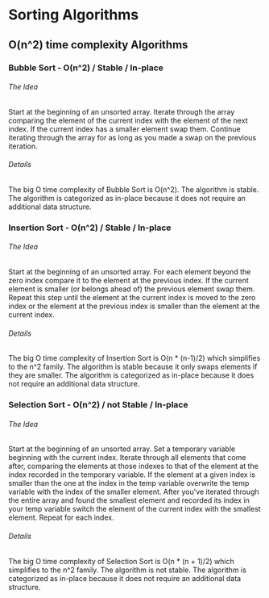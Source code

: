 # Sorting Algorithms

## O(n^2) time complexity Algorithms

### Bubble Sort - O(n^2) / Stable / In-place

###### The Idea
Start at the beginning of an unsorted array. Iterate through the array comparing the element of the current index with the element of the next index. If the current index has a smaller element swap them. Continue iterating through the array for as long as you made a swap on the previous iteration.

###### Details
The big O time complexity of Bubble Sort is O(n^2). The algorithm is stable. The algorithm is categorized as in-place because it does not require an additional data structure.

### Insertion Sort - O(n^2) / Stable / In-place

###### The Idea
Start at the beginning of an unsorted array. For each element beyond the zero index compare it to the element at the previous index. If the current element is smaller (or belongs ahead of) the previous element swap them. Repeat this step until the element at the current index is moved to the zero index or the element at the previous index is smaller than the element at the current index.

###### Details
The big O time complexity of Insertion Sort is O(n * (n-1)/2) which simplifies to the n^2 family. The algorithm is stable because it only swaps elements if they are smaller. The algorithm is categorized as in-place because it does not require an additional data structure.

### Selection Sort - O(n^2) / not Stable / In-place

###### The Idea
Start at the beginning of an unsorted array. Set a temporary variable beginning with the current index. Iterate through all elements that come after, comparing the elements at those indexes to that of the element at the index recorded in the temporary variable. If the element at a given index is smaller than the one at the index in the temp variable overwrite the temp variable with the index of the smaller element. After you've iterated through the entire array and found the smallest element and recorded its index in your temp variable switch the element of the current index with the smallest element. Repeat for each index.

###### Details
The big O time complexity of Selection Sort is O(n * (n + 1)/2) which simplifies to the n^2 family. The algorithm is not stable. The algorithm is categorized as in-place because it does not require an additional data structure.